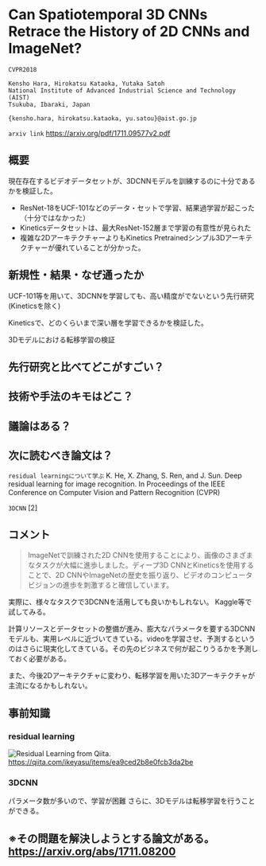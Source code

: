 # Can Spatiotemporal 3D CNNs Retrace the History of 2D CNNs and ImageNet?

`CVPR2018`

```
Kensho Hara, Hirokatsu Kataoka, Yutaka Satoh
National Institute of Advanced Industrial Science and Technology (AIST)
Tsukuba, Ibaraki, Japan

{kensho.hara, hirokatsu.kataoka, yu.satou}@aist.go.jp
```

`arxiv link`
https://arxiv.org/pdf/1711.09577v2.pdf

## 概要
現在存在するビデオデータセットが、3DCNNモデルを訓練するのに十分であるかを検証した。

- ResNet-18をUCF-101などのデータ・セットで学習、結果過学習が起こった（十分ではなかった）
- Kineticsデータセットは、最大ResNet-152層まで学習の有意性が見られた
- 複雑な2DアーキテクチャーよりもKinetics Pretrainedシンプル3Dアーキテクチャーが優れていることが分かった。


## 新規性・結果・なぜ通ったか
UCF-101等を用いて、3DCNNを学習しても、高い精度がでないという先行研究(Kineticsを除く)

Kineticsで、どのくらいまで深い層を学習できるかを検証した。

3Dモデルにおける転移学習の検証

## 先行研究と比べてどこがすごい？
## 技術や手法のキモはどこ？
## 議論はある？
## 次に読むべき論文は？

`residual learningについて学ぶ`
K. He, X. Zhang, S. Ren, and J. Sun. Deep residual learning
for image recognition. In Proceedings of the IEEE Conference
on Computer Vision and Pattern Recognition (CVPR)

`3DCNN`
[2]


## コメント

>ImageNetで訓練された2D CNNを使用することにより、画像のさまざまなタスクが大幅に進歩しました。ディープ3D CNNとKineticsを使用することで、2D CNNやImageNetの歴史を振り返り、ビデオのコンピュータビジョンの進歩を刺激すると確信しています。

実際に、様々なタスクで3DCNNを活用しても良いかもしれない。
Kaggle等で試してみる。

計算リソースとデータセットの整備が進み、膨大なパラメータを要する3DCNNモデルも、実用レベルに近づいてきている。videoを学習させ、予測するというのはさらに現実化してきている。その先のビジネスで何が起こりうるかを予測しておく必要がある。

また、今後2Dアーキテクチャに変わり、転移学習を用いた3Dアーキテクチャが主流になるかもしれない。

## 事前知識

### residual learning
![Residual Learning from Qiita.](https://camo.qiitausercontent.com/dc2110c9be7fc86ecd088d4d9e68a9578199b665/68747470733a2f2f71696974612d696d6167652d73746f72652e73332e616d617a6f6e6177732e636f6d2f302f33383535352f38626637623865362d646630362d613764382d333639642d3235383464333163646238632e706e67)
https://qiita.com/ikeyasu/items/ea9ced2b8e0fcb3da2be

### 3DCNN
パラメータ数が多いので、学習が困難
さらに、3Dモデルは転移学習を行うことができる。

※その問題を解決しようとする論文がある。
https://arxiv.org/abs/1711.08200
--------------
